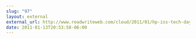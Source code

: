 ```yaml
---
slug: "97"
layout: external
external_url: http://www.readwriteweb.com/cloud/2011/01/hp-iss-tech-day-2011.php
date: 2011-01-13T20:53:58-06:00
---
```


